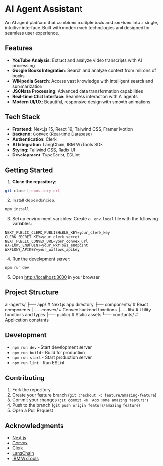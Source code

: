 # AI Agent Assistant

An AI agent platform that combines multiple tools and services into a single, intuitive interface. Built with modern web technologies and designed for seamless user experience.

## Features

- **YouTube Analysis**: Extract and analyze video transcripts with AI processing
- **Google Books Integration**: Search and analyze content from millions of books
- **Wikipedia Search**: Access vast knowledge with intelligent search and summarization
- **JSONata Processing**: Advanced data transformation capabilities
- **Real-time Chat Interface**: Seamless interaction with AI agents
- **Modern UI/UX**: Beautiful, responsive design with smooth animations

## Tech Stack

- **Frontend**: Next.js 15, React 19, Tailwind CSS, Framer Motion
- **Backend**: Convex (Real-time Database)
- **Authentication**: Clerk
- **AI Integration**: LangChain, IBM WxTools SDK
- **Styling**: Tailwind CSS, Radix UI
- **Development**: TypeScript, ESLint

## Getting Started

1. **Clone the repository**:

```bash
git clone [repository-url]

```

2. Install dependencies:

```bash
npm install
```

3. Set up environment variables:
   Create a `.env.local` file with the following variables:

```env
NEXT_PUBLIC_CLERK_PUBLISHABLE_KEY=your_clerk_key
CLERK_SECRET_KEY=your_clerk_secret
NEXT_PUBLIC_CONVEX_URL=your_convex_url
WXFLOWS_ENDPOINT=your_wxflows_endpoint
WXFLOWS_APIKEY=your_wxflows_apikey
```

4. Run the development server:

```bash
npm run dev
```

5. Open [http://localhost:3000](http://localhost:3000) in your browser

## Project Structure

ai-agents/
├── app/ # Next.js app directory
├── components/ # React components
├── convex/ # Convex backend functions
├── lib/ # Utility functions and types
├── public/ # Static assets
└── constants/ # Application constants

## Development

- `npm run dev` - Start development server
- `npm run build` - Build for production
- `npm run start` - Start production server
- `npm run lint` - Run ESLint

## Contributing

1. Fork the repository
2. Create your feature branch (`git checkout -b feature/amazing-feature`)
3. Commit your changes (`git commit -m 'Add some amazing feature'`)
4. Push to the branch (`git push origin feature/amazing-feature`)
5. Open a Pull Request

## Acknowledgments

- [Next.js](https://nextjs.org)
- [Convex](https://www.convex.dev)
- [Clerk](https://clerk.dev)
- [LangChain](https://www.langchain.com)
- [IBM WxTools](https://www.ibm.com/wxflows)

